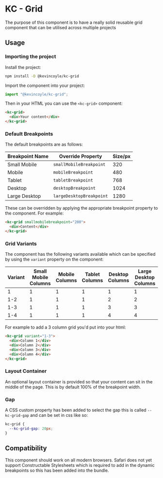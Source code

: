 # KC - Grid

The purpose of this component is to have a really solid reusable grid component that can be utilised across multiple projects

## Usage

### Importing the project

Install the project:

```bash
npm install -D @kevincoyle/kc-grid
```

Import the component into your project:

```javascript
import "@kevincoyle/kc-grid";
```

Then in your HTML you can use the `<kc-grid>` component:

```html
<kc-grid>
  <div>Your content</div>
</kc-grid>
```

### Default Breakpoints

The default breakpoints are as follows:

| Breakpoint Name | Override Property        | Size/px |
| --------------- | ------------------------ | ------- |
| Small Mobile    | `smallMobileBreakpoint`  | 320     |
| Mobile          | `mobileBreakpoint`       | 480     |
| Tablet          | `tabletBreakpoint`       | 768     |
| Desktop         | `desktopBreakpoint`      | 1024    |
| Large Desktop   | `largeDesktopBreakpoint` | 1280    |

These can be overridden by applying the appropriate breakpoint property to the component. For example:

```html
<kc-grid smallmobilebreakpoint="200">
  <div>Content</div>
</kc-grid>
```

### Grid Variants

The component has the following variants available which can be specified by using the `variant` property on the component:

| Variant | Small Mobile Columns | Mobile Columns | Tablet Columns | Desktop Columns | Large Desktop Columns |
| ------- | -------------------- | -------------- | -------------- | --------------- | --------------------- |
| 1       | 1                    | 1              | 1              | 1               | 1                     |
| 1-2     | 1                    | 1              | 1              | 2               | 2                     |
| 1-3     | 1                    | 1              | 1              | 3               | 3                     |
| 1-4     | 1                    | 1              | 1              | 4               | 4                     |

For example to add a 3 column grid you'd put into your html:

```html
<kc-grid variant="1-3">
  <div>Column 1</div>
  <div>Column 2</div>
  <div>Column 3</div>
  <div>Column 4</div>
</kc-grid>
```

### Layout Container

An optional layout container is provided so that your content can sit in the middle of the page. This is by default 100% of the breakpoint width.

### Gap

A CSS custom property has been added to select the gap this is called `--kc-grid-gap` and can be set in css like so:

```css
kc-grid {
  --kc-grid-gap: 20px;
}
```

## Compatibility

This component should work on all modern browsers. Safari does not yet support Constructable Stylesheets which is required to add in the dynamic breakpoints so this has been added into the bundle.

